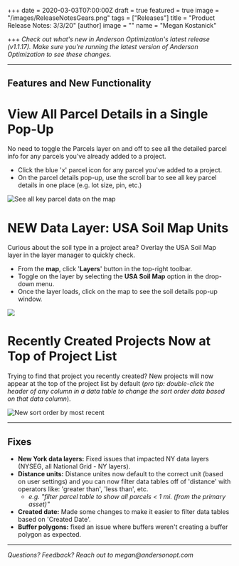 +++
date = 2020-03-03T07:00:00Z
draft = true
featured = true
image = "/images/ReleaseNotesGears.png"
tags = ["Releases"]
title = "Product Release Notes: 3/3/20"
[author]
image = ""
name = "Megan Kostanick"

+++
_Check out what's new in Anderson Optimization's latest release (v1.1.17). Make sure you're running the latest version of Anderson Optimization to see these changes._

***

## Features and New Functionality

# **View All Parcel Details in a Single Pop-Up**

No need to toggle the Parcels layer on and off to see all the detailed parcel info for any parcels you've already added to a project.

* Click the blue 'x' parcel icon for any parcel you've added to a project.
* On the parcel details pop-up, use the scroll bar to see all key parcel details in one place (e.g. lot size, pin, etc.)

![See all key parcel data on the map](/images/ParcelDetails.png "Parcel Details")

# **NEW Data Layer: USA Soil Map Units**

Curious about the soil type in a project area? Overlay the USA Soil Map layer in the layer manager to quickly check.

* From the **map**, click '**Layers**' button in the top-right toolbar.
* Toggle on the layer by selecting the **USA Soil Map** option in the drop-down menu.
* Once the layer loads, click on the map to see the soil details pop-up window.

![](/images/USASoilsMap.png)

# Recently Created Projects Now at Top of Project List

Trying to find that project you recently created? New projects will now appear at the top of the project list by default (_pro tip: double-click the header of any column in a data table to change the sort order data based on that data column_).

![New sort order by most recent](/images/Sortorder.png "SortOrder")

***

## Fixes

* **New York data layers:** Fixed issues that impacted NY data layers (NYSEG, all National Grid - NY layers).
* **Distance units:** Distance unites now default to the correct unit (based on user settings) and you can now filter data tables off of 'distance' with operators like: 'greater than', 'less than', etc.
  * _e.g. "filter parcel table to show all parcels < 1 mi. (from the primary asset)"_
* **Created date:** Made some changes to make it easier to filter data tables based on 'Created Date'.
* **Buffer polygons:** fixed an issue where buffers weren't creating a buffer polygon as expected.

***

_Questions? Feedback? Reach out to megan@andersonopt.com_
